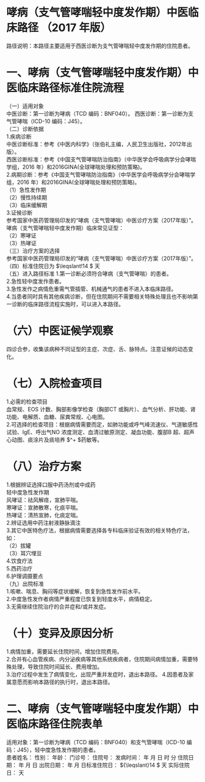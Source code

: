 # 哮病（支气管哮喘轻中度发作期）中医临床路径 （2017 年版）  
路径说明：本路径主要适用于西医诊断为支气管哮喘轻中度发作期的住院患者。  
# 一、哮病（支气管哮喘轻中度发作期）中医临床路径标准住院流程  
（一）适用对象  
中医诊断：第一诊断为哮病（TCD 编码：BNF040）。 西医诊断：第一诊断为支气管哮喘（ICD-10 编码：J45）。  
（二）诊断依据  
1.疾病诊断  
中医诊断标准：参考《中医内科学》（张伯礼主编，人民卫生出版社，2012年出版）。  
西医诊断标准：参考《中国支气管哮喘防治指南》（中华医学会呼吸病学分会哮喘学组，2016 年）和2016GINA(全球哮喘处理和预防策略)。  
2.病期诊断：参考《中国支气管哮喘防治指南》（中华医学会呼吸病学分会哮喘学组，2016 年）和2016GINA(全球哮喘处理和预防策略)。  
（1）急性发作期  
（2）慢性持续期  
（3）临床缓解期  
3.证候诊断  
参考国家中医药管理局印发的“哮病（支气管哮喘）中医诊疗方案（2017年版）”。  
哮病（支气管哮喘轻中度发作期）临床常见证型：  
（2）寒哮证  
（3）热哮证  
（三）治疗方案的选择  
参考国家中医药管理局印发的“哮病（支气管哮喘）中医诊疗方案（2017年版）”。  
（四）标准住院日为 $\leqslant\!14 $ 天  
（五）进入路径标准 1.第一诊断必须符合哮病（支气管哮喘）的患者。  
2.急性轻中度发作患者。  
3.急性发作之病情危重需气管插管、机械通气的患者不进入本临床路径。  
4.当患者同时具有其他疾病诊断，但在住院期间不需要相关特殊处理且也不影响第一诊断的临床路径流程实施时，可以进入本路径。  
# （六）中医证候学观察  
四诊合参，收集该病种不同证型的主症、次症、舌、脉特点。注意证候的动态变化。  
# （七）入院检查项目  
1.必需的检查项目  
血常规、EOS 计数、胸部影像学检查（胸部CT 或胸片）、血气分析、肝功能、肾功能、电解质、血糖、尿粪常规、心电图。  
2.可选择的检查项目：根据病情需要而定，如肺功能或呼气峰流速仪、气道敏感性试验、IgE、呼出气NO 浓度测定、血清过敏原测定、凝血功能、腹部B 超、超声心动图、痰涂片及痰培养 $^+ $药敏等。  
# （八）治疗方案  
1.根据辨证选择口服中药汤剂或中成药  
轻中度急性发作期  
风哮证：祛风解痉，宣肺平喘。  
寒哮证：宣肺散寒，化痰平喘。  
热哮证：清热宣肺，化痰定喘。  
2.辨证选用中药注射液静脉滴注  
3.其它中医特色疗法，根据病情需要选择各专科临床验证有效的相关特色疗法，如：  
（2）拔罐  
（3）耳穴埋豆  
4.饮食疗法  
5.西药治疗  
6.护理调摄要点  
（九）出院标准  
1.咳嗽、喘息、胸闷等症状缓解，恢复到急性发作前水平。  
2.中度急性发作者病情严重程度已恢复到轻度水平，病情稳定。  
3.无需继续住院治疗的合并症和/或并发症。  
# （十）变异及原因分析  
1.病情加重，需要延长住院时间，增加住院费用。  
2.合并有心血管疾病、内分泌疾病等其他系统疾病者，住院期间病情加重，需要特殊处理，导致住院时间延长、费用增加。  
3.治疗过程中发生了病情变化，出现严重并发症时，退出本路径。 4.因患者及家属意愿而影响本路径的执行时，退出本路径。  
# 二、哮病（支气管哮喘轻中度发作期）中医临床路径住院表单  
适用对象：第一诊断为哮病（TCD 编码：BNF040）和支气管哮喘（ICD-10 编码：J45），轻中度急性发作期的患者。  
患者姓名：          性别：    年龄：    门诊号：         住院号：            发病时间：   年  月  日  时  分  住院日期：   年  月  日 出院日期：   年  月   日标准住院日： ${\leqslant}14 $ 天              实际住院日：    天  
